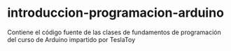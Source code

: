 # introduccion-programacion-arduino
Contiene el código fuente de las clases de fundamentos de programación del curso de Arduino impartido por TeslaToy
